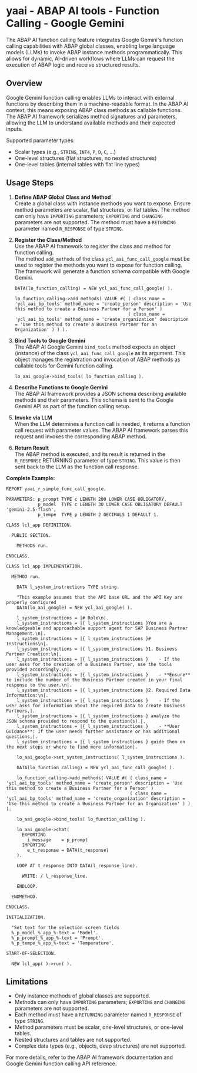 # yaai - ABAP AI tools - Function Calling - Google Gemini

The ABAP AI function calling feature integrates Google Gemini's function calling capabilities with ABAP global classes, enabling large language models (LLMs) to invoke ABAP instance methods programmatically. This allows for dynamic, AI-driven workflows where LLMs can request the execution of ABAP logic and receive structured results.

## Overview

Google Gemini function calling enables LLMs to interact with external functions by describing them in a machine-readable format. In the ABAP AI context, this means exposing ABAP class methods as callable functions. The ABAP AI framework serializes method signatures and parameters, allowing the LLM to understand available methods and their expected inputs.

Supported parameter types:
- Scalar types (e.g., `STRING`, `INT4`, `P`, `D`, `C`, ...)
- One-level structures (flat structures, no nested structures)
- One-level tables (internal tables with flat line types)

## Usage Steps

1. **Define ABAP Global Class and Method**  
    Create a global class with instance methods you want to expose. Ensure method parameters are scalar, flat structures, or flat tables. The method can only have `IMPORTING` parameters; `EXPORTING` and `CHANGING` parameters are not supported. The method must have a `RETURNING` parameter named `R_RESPONSE` of type `STRING`.

2. **Register the Class/Method**  
    Use the ABAP AI framework to register the class and method for function calling.  
    The method `add_methods` of the class `ycl_aai_func_call_google` must be used to register the methods you want to expose for function calling.  
    The framework will generate a function schema compatible with Google Gemini.

    ```abap
    DATA(lo_function_calling) = NEW ycl_aai_func_call_google( ).

    lo_function_calling->add_methods( VALUE #( ( class_name = 'ycl_aai_bp_tools' method_name = 'create_person' description = 'Use this method to create a Business Partner for a Person' )
                                               ( class_name = 'ycl_aai_bp_tools' method_name = 'create_organization' description = 'Use this method to create a Business Partner for an Organization' ) ) ).
    ```    

3. **Bind Tools to Google Gemini**  
    The ABAP AI Google Gemini `bind_tools` method expects an object (instance) of the class `ycl_aai_func_call_google` as its argument. This object manages the registration and invocation of ABAP methods as callable tools for Gemini function calling.

    ```abap
    lo_aai_google->bind_tools( lo_function_calling ).
    ```

4. **Describe Functions to Google Gemini**  
    The ABAP AI framework provides a JSON schema describing available methods and their parameters. This schema is sent to the Google Gemini API as part of the function calling setup.

5. **Invoke via LLM**  
    When the LLM determines a function call is needed, it returns a function call request with parameter values. The ABAP AI framework parses this request and invokes the corresponding ABAP method.

6. **Return Result**  
    The ABAP method is executed, and its result is returned in the `R_RESPONSE` RETURNING parameter of type `STRING`. This value is then sent back to the LLM as the function call response.

**Complete Example:**

```abap
REPORT yaai_r_simple_func_call_google.

PARAMETERS: p_prompt TYPE c LENGTH 200 LOWER CASE OBLIGATORY,
            p_model  TYPE c LENGTH 30 LOWER CASE OBLIGATORY DEFAULT 'gemini-2.5-flash',
            p_tempe  TYPE p LENGTH 2 DECIMALS 1 DEFAULT 1.

CLASS lcl_app DEFINITION.

  PUBLIC SECTION.

    METHODS run.

ENDCLASS.

CLASS lcl_app IMPLEMENTATION.

  METHOD run.

    DATA l_system_instructions TYPE string.

    "This example assumes that the API base URL and the API Key are properly configured
    DATA(lo_aai_google) = NEW ycl_aai_google( ).

    l_system_instructions = |# Role\n|.
    l_system_instructions = |{ l_system_instructions }You are a knowledgeable and approachable support agent for SAP Business Partner Management.\n|.
    l_system_instructions = |{ l_system_instructions }# Instructions\n|.
    l_system_instructions = |{ l_system_instructions }1. Business Partner Creation:\n|.
    l_system_instructions = |{ l_system_instructions }    - If the user asks for the creation of a Business Partner, use the tools provided accordingly.\n|.
    l_system_instructions = |{ l_system_instructions }    - **Ensure** to include the number of the Business Partner created in your final response to the user.\n|.
    l_system_instructions = |{ l_system_instructions }2. Required Data Information:\n|.
    l_system_instructions = |{ l_system_instructions }    - If the user asks for information about the required data to create Business Partners,|.
    l_system_instructions = |{ l_system_instructions } analyze the JSON schema provided to respond to the question(s).|.
    l_system_instructions = |{ l_system_instructions }    - **User Guidance**: If the user needs further assistance or has additional questions,|.
    l_system_instructions = |{ l_system_instructions } guide them on the next steps or where to find more information|.

    lo_aai_google->set_system_instructions( l_system_instructions ).

    DATA(lo_function_calling) = NEW ycl_aai_func_call_google( ).

    lo_function_calling->add_methods( VALUE #( ( class_name = 'ycl_aai_bp_tools' method_name = 'create_person' description = 'Use this method to create a Business Partner for a Person' )
                                               ( class_name = 'ycl_aai_bp_tools' method_name = 'create_organization' description = 'Use this method to create a Business Partner for an Organization' ) ) ).

    lo_aai_google->bind_tools( lo_function_calling ).

    lo_aai_google->chat(
      EXPORTING
        i_message    = p_prompt
      IMPORTING
        e_t_response = DATA(t_response)
    ).

    LOOP AT t_response INTO DATA(l_response_line).

      WRITE: / l_response_line.

    ENDLOOP.

  ENDMETHOD.

ENDCLASS.

INITIALIZATION.

  "Set text for the selection screen fields
  %_p_model_%_app_%-text = 'Model'.
  %_p_prompt_%_app_%-text = 'Prompt'.
  %_p_tempe_%_app_%-text = 'Temperature'.

START-OF-SELECTION.

  NEW lcl_app( )->run( ).
```

## Limitations

- Only instance methods of global classes are supported.
- Methods can only have `IMPORTING` parameters; `EXPORTING` and `CHANGING` parameters are not supported.
- Each method must have a `RETURNING` parameter named `R_RESPONSE` of type `STRING`.
- Method parameters must be scalar, one-level structures, or one-level tables.
- Nested structures and tables are not supported.
- Complex data types (e.g., objects, deep structures) are not supported.

For more details, refer to the ABAP AI framework documentation and Google Gemini function calling API reference.